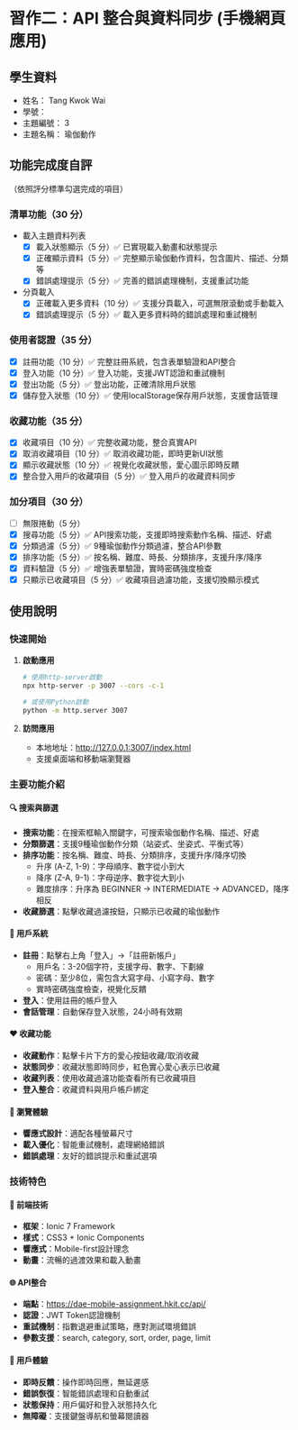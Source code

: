 # 習作二：API 整合與資料同步 (手機網頁應用)

## 學生資料

- 姓名： Tang Kwok Wai
- 學號：
- 主題編號：  3 
- 主題名稱：  瑜伽動作

## 功能完成度自評

（依照評分標準勾選完成的項目）

### 清單功能（30 分）

- 載入主題資料列表
  - [x] 載入狀態顯示（5 分）✅ 已實現載入動畫和狀態提示
  - [x] 正確顯示資料（5 分）✅ 完整顯示瑜伽動作資料，包含圖片、描述、分類等
  - [x] 錯誤處理提示（5 分）✅ 完善的錯誤處理機制，支援重試功能
- 分頁載入
  - [x] 正確載入更多資料（10 分）✅ 支援分頁載入，可選無限滾動或手動載入
  - [x] 錯誤處理提示（5 分）✅ 載入更多資料時的錯誤處理和重試機制

### 使用者認證（35 分）

- [x] 註冊功能（10 分）✅ 完整註冊系統，包含表單驗證和API整合
- [x] 登入功能（10 分）✅ 登入功能，支援JWT認證和重試機制
- [x] 登出功能（5 分）✅ 登出功能，正確清除用戶狀態
- [x] 儲存登入狀態（10 分）✅ 使用localStorage保存用戶狀態，支援會話管理

### 收藏功能（35 分）

- [x] 收藏項目（10 分）✅ 完整收藏功能，整合真實API
- [x] 取消收藏項目（10 分）✅ 取消收藏功能，即時更新UI狀態
- [x] 顯示收藏狀態（10 分）✅ 視覺化收藏狀態，愛心圖示即時反饋
- [x] 整合登入用戶的收藏項目（5 分）✅ 登入用戶的收藏資料同步

### 加分項目（30 分）

- [ ] 無限捲動（5 分）
- [x] 搜尋功能（5 分）✅ API搜索功能，支援即時搜索動作名稱、描述、好處
- [x] 分類過濾（5 分）✅ 9種瑜伽動作分類過濾，整合API參數
- [x] 排序功能（5 分）✅ 按名稱、難度、時長、分類排序，支援升序/降序
- [x] 資料驗證（5 分）✅ 增強表單驗證，實時密碼強度檢查
- [x] 只顯示已收藏項目（5 分）✅ 收藏項目過濾功能，支援切換顯示模式

## 使用說明

### 快速開始

1. **啟動應用**
   ```bash
   # 使用http-server啟動
   npx http-server -p 3007 --cors -c-1
   
   # 或使用Python啟動
   python -m http.server 3007
   ```

2. **訪問應用**
   - 本地地址：http://127.0.0.1:3007/index.html
   - 支援桌面端和移動端瀏覽器

### 主要功能介紹

#### 🔍 搜索與篩選
- **搜索功能**：在搜索框輸入關鍵字，可搜索瑜伽動作名稱、描述、好處
- **分類篩選**：支援9種瑜伽動作分類（站姿式、坐姿式、平衡式等）
- **排序功能**：按名稱、難度、時長、分類排序，支援升序/降序切換
  - 升序 (A-Z, 1-9)：字母順序、數字從小到大
  - 降序 (Z-A, 9-1)：字母逆序、數字從大到小
  - 難度排序：升序為 BEGINNER → INTERMEDIATE → ADVANCED，降序相反
- **收藏篩選**：點擊收藏過濾按鈕，只顯示已收藏的瑜伽動作

#### 🔐 用戶系統
- **註冊**：點擊右上角「登入」→「註冊新帳戶」
  - 用戶名：3-20個字符，支援字母、數字、下劃線
  - 密碼：至少8位，需包含大寫字母、小寫字母、數字
  - 實時密碼強度檢查，視覺化反饋
- **登入**：使用註冊的帳戶登入
- **會話管理**：自動保存登入狀態，24小時有效期

#### ❤️ 收藏功能
- **收藏動作**：點擊卡片下方的愛心按鈕收藏/取消收藏
- **狀態同步**：收藏狀態即時同步，紅色實心愛心表示已收藏
- **收藏列表**：使用收藏過濾功能查看所有已收藏項目
- **登入整合**：收藏資料與用戶帳戶綁定

#### 📜 瀏覽體驗
- **響應式設計**：適配各種螢幕尺寸
- **載入優化**：智能重試機制，處理網絡錯誤
- **錯誤處理**：友好的錯誤提示和重試選項

### 技術特色

#### 🔧 前端技術
- **框架**：Ionic 7 Framework
- **樣式**：CSS3 + Ionic Components
- **響應式**：Mobile-first設計理念
- **動畫**：流暢的過渡效果和載入動畫

#### 🌐 API整合
- **端點**：https://dae-mobile-assignment.hkit.cc/api/
- **認證**：JWT Token認證機制
- **重試機制**：指數退避重試策略，應對測試環境錯誤
- **參數支援**：search, category, sort, order, page, limit

#### 📱 用戶體驗
- **即時反饋**：操作即時回應，無延遲感
- **錯誤恢復**：智能錯誤處理和自動重試
- **狀態保持**：用戶偏好和登入狀態持久化
- **無障礙**：支援鍵盤導航和螢幕閱讀器



